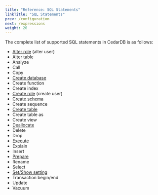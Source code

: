 ```yaml
---
title: "Reference: SQL Statements"
linkTitle: "SQL Statements"
prev: /configuration
next: /expressions
weight: 20
---
```


The complete list of supported SQL statements in CedarDB is as follows:

* [Alter role](alterrole) (alter user)
* Alter table
* Analyze
* Call
* Copy
* [Create database](createdb)
* Create function
* Create index
* [Create role](createrole) (create user)
* [Create schema](createschema)
* Create sequence
* [Create table](createtable)
* Create table as
* Create view
* [Deallocate](/docs/references/advanced/prepare)
* Delete
* Drop
* [Execute](/docs/references/advanced/prepare)
* Explain
* Insert
* [Prepare](/docs/references/advanced/prepare)
* Rename
* Select
* [Set/Show setting](settings)
* Transaction begin/end
* Update
* Vacuum
